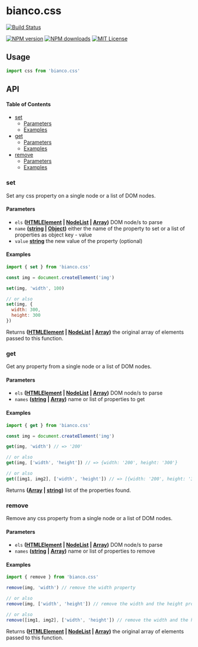 # bianco.css

[![Build Status][travis-image]][travis-url]

[![NPM version][npm-version-image]][npm-url]
[![NPM downloads][npm-downloads-image]][npm-url]
[![MIT License][license-image]][license-url]

## Usage

```js
import css from 'bianco.css'
```

[travis-image]: https://img.shields.io/travis/biancojs/css.svg?style=flat-square

[travis-url]: https://travis-ci.org/biancojs/css

[license-image]: http://img.shields.io/badge/license-MIT-000000.svg?style=flat-square

[license-url]: LICENSE

[npm-version-image]: http://img.shields.io/npm/v/bianco.css.svg?style=flat-square

[npm-downloads-image]: http://img.shields.io/npm/dm/bianco.css.svg?style=flat-square

[npm-url]: https://npmjs.org/package/bianco.css

## API

<!-- Generated by documentation.js. Update this documentation by updating the source code. -->

#### Table of Contents

-   [set](#set)
    -   [Parameters](#parameters)
    -   [Examples](#examples)
-   [get](#get)
    -   [Parameters](#parameters-1)
    -   [Examples](#examples-1)
-   [remove](#remove)
    -   [Parameters](#parameters-2)
    -   [Examples](#examples-2)

### set

Set any css property on a single node or a list of DOM nodes.

#### Parameters

-   `els` **([HTMLElement](https://developer.mozilla.org/docs/Web/HTML/Element) \| [NodeList](https://developer.mozilla.org/docs/Web/API/NodeList) \| [Array](https://developer.mozilla.org/docs/Web/JavaScript/Reference/Global_Objects/Array))** DOM node/s to parse
-   `name` **([string](https://developer.mozilla.org/docs/Web/JavaScript/Reference/Global_Objects/String) \| [Object](https://developer.mozilla.org/docs/Web/JavaScript/Reference/Global_Objects/Object))** either the name of the property to set
                                                    or a list of properties as object key - value
-   `value` **[string](https://developer.mozilla.org/docs/Web/JavaScript/Reference/Global_Objects/String)** the new value of the property (optional)

#### Examples

```javascript
import { set } from 'bianco.css'

const img = document.createElement('img')

set(img, 'width', 100)

// or also
set(img, {
  width: 300,
  height: 300
})
```

Returns **([HTMLElement](https://developer.mozilla.org/docs/Web/HTML/Element) \| [NodeList](https://developer.mozilla.org/docs/Web/API/NodeList) \| [Array](https://developer.mozilla.org/docs/Web/JavaScript/Reference/Global_Objects/Array))** the original array of elements passed to this function.

### get

Get any property from a single node or a list of DOM nodes.

#### Parameters

-   `els` **([HTMLElement](https://developer.mozilla.org/docs/Web/HTML/Element) \| [NodeList](https://developer.mozilla.org/docs/Web/API/NodeList) \| [Array](https://developer.mozilla.org/docs/Web/JavaScript/Reference/Global_Objects/Array))** DOM node/s to parse
-   `names` **([string](https://developer.mozilla.org/docs/Web/JavaScript/Reference/Global_Objects/String) \| [Array](https://developer.mozilla.org/docs/Web/JavaScript/Reference/Global_Objects/Array))** name or list of properties to get

#### Examples

```javascript
import { get } from 'bianco.css'

const img = document.createElement('img')

get(img, 'width') // => '200'

// or also
get(img, ['width', 'height']) // => {width: '200', height: '300'}

// or also
get([img1, img2], ['width', 'height']) // => [{width: '200', height: '300'}, {width: '500', height: '200'}]
```

Returns **([Array](https://developer.mozilla.org/docs/Web/JavaScript/Reference/Global_Objects/Array) \| [string](https://developer.mozilla.org/docs/Web/JavaScript/Reference/Global_Objects/String))** list of the properties found.

### remove

Remove any css property from a single node or a list of DOM nodes.

#### Parameters

-   `els` **([HTMLElement](https://developer.mozilla.org/docs/Web/HTML/Element) \| [NodeList](https://developer.mozilla.org/docs/Web/API/NodeList) \| [Array](https://developer.mozilla.org/docs/Web/JavaScript/Reference/Global_Objects/Array))** DOM node/s to parse
-   `names` **([string](https://developer.mozilla.org/docs/Web/JavaScript/Reference/Global_Objects/String) \| [Array](https://developer.mozilla.org/docs/Web/JavaScript/Reference/Global_Objects/Array))** name or list of properties to remove

#### Examples

```javascript
import { remove } from 'bianco.css'

remove(img, 'width') // remove the width property

// or also
remove(img, ['width', 'height']) // remove the width and the height property

// or also
remove([img1, img2], ['width', 'height']) // remove the width and the height property from both images
```

Returns **([HTMLElement](https://developer.mozilla.org/docs/Web/HTML/Element) \| [NodeList](https://developer.mozilla.org/docs/Web/API/NodeList) \| [Array](https://developer.mozilla.org/docs/Web/JavaScript/Reference/Global_Objects/Array))** the original array of elements passed to this function.
